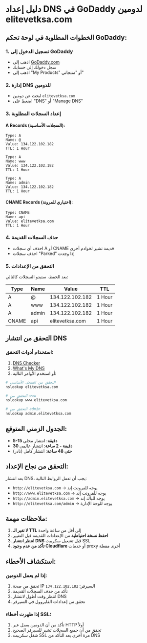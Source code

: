 # دليل إعداد DNS في GoDaddy لدومين elitevetksa.com

## الخطوات المطلوبة في لوحة تحكم GoDaddy:

### 1. تسجيل الدخول إلى GoDaddy
- اذهب إلى [GoDaddy.com](https://godaddy.com)
- سجل دخولك إلى حسابك
- اذهب إلى "My Products" أو "منتجاتي"

### 2. إدارة DNS للدومين
- ابحث عن دومين `elitevetksa.com`
- اضغط على "DNS" أو "Manage DNS"

### 3. إعداد السجلات المطلوبة

#### A Records (السجلات الأساسية):
```
Type: A
Name: @
Value: 134.122.102.182
TTL: 1 Hour
```

```
Type: A
Name: www
Value: 134.122.102.182
TTL: 1 Hour
```

```
Type: A
Name: admin
Value: 134.122.102.182
TTL: 1 Hour
```

#### CNAME Records (اختياري للمرونة):
```
Type: CNAME
Name: api
Value: elitevetksa.com
TTL: 1 Hour
```

### 4. حذف السجلات القديمة
- احذف أي سجلات A أو CNAME قديمة تشير لخوادم أخرى
- احذف سجلات "Parked" إذا وجدت

### 5. التحقق من الإعدادات
بعد الحفظ، ستبدو السجلات كالتالي:

| Type | Name | Value | TTL |
|------|------|-------|-----|
| A | @ | 134.122.102.182 | 1 Hour |
| A | www | 134.122.102.182 | 1 Hour |
| A | admin | 134.122.102.182 | 1 Hour |
| CNAME | api | elitevetksa.com | 1 Hour |

## التحقق من انتشار DNS

### استخدام أدوات التحقق:
1. [DNS Checker](https://dnschecker.org)
2. [What's My DNS](https://whatsmydns.net)
3. أو استخدم الأوامر التالية:

```bash
# التحقق من السجل الأساسي
nslookup elitevetksa.com

# التحقق من www
nslookup www.elitevetksa.com

# التحقق من admin
nslookup admin.elitevetksa.com
```

## الجدول الزمني المتوقع:
- **5-15 دقيقة**: انتشار محلي
- **30 دقيقة - 2 ساعة**: انتشار عالمي
- **حتى 48 ساعة**: انتشار كامل (نادر)

## التحقق من نجاح الإعداد:
بعد انتشار DNS، يجب أن تعمل الروابط التالية:

- `http://elitevetksa.com` → يوجه للفرونت إند
- `http://www.elitevetksa.com` → يوجه للفرونت إند  
- `http://admin.elitevetksa.com` → يوجه للباك إند
- `http://elitevetksa.com/admin` → يوجه للوحة الإدارة

## ملاحظات مهمة:
1. **لا تغير الـ TTL** إلى أقل من ساعة واحدة
2. **احفظ نسخة احتياطية** من الإعدادات القديمة قبل التغيير
3. **انتظر انتشار DNS** قبل تشغيل سكريبت SSL
4. **تأكد من عدم وجود Cloudflare** أو خدمات proxy أخرى مفعلة

## استكشاف الأخطاء:
### إذا لم يعمل الدومين:
1. تحقق من صحة IP السيرفر: `134.122.102.182`
2. تأكد من حذف السجلات القديمة
3. انتظر وقت أطول لانتشار DNS
4. تحقق من إعدادات الفايروول في السيرفر

### إذا ظهرت أخطاء SSL:
1. تأكد من أن الدومين يعمل عبر HTTP أولاً
2. تحقق من أن جميع السجلات تشير للسيرفر الصحيح
3. شغل سكريبت SSL مرة أخرى بعد التأكد من DNS
